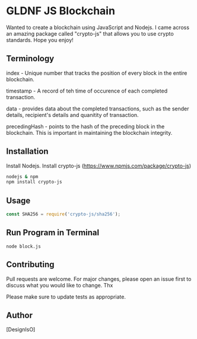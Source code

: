 # GLDNF JS Blockchain

Wanted to create a blockchain using JavaScript and Nodejs. I came across an amazing package called "crypto-js" that allows you to use crypto standards. Hope you enjoy!

## Terminology

index - Unique number that tracks the position of every block in the entire blockchain.

timestamp - A record of teh time of occurence of each completed transaction.

data - provides data about the completed transactions, such as the sender details, recipient's details and quanitity of transaction.

precedingHash - points to the hash of the preceding block in the blockchain. This is important in maintaining the blockchain integrity.




## Installation

Install Nodejs.
Install crypto-js (https://www.npmjs.com/package/crypto-js)

```bash
nodejs & npm
npm install crypto-js
```

## Usage

```javascript
const SHA256 = require('crypto-js/sha256');
```

## Run Program in Terminal
```terminal
node block.js
```

## Contributing
Pull requests are welcome. For major changes, please open an issue first to discuss what you would like to change. Thx

Please make sure to update tests as appropriate.

## Author
[DesignIsO]